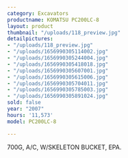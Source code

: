 ```yaml
---
category: Excavators
productname: KOMATSU PC200LC-8
layout: product
thumbnail: "/uploads/118_preview.jpg"
detailpictures:
- "/uploads/118_preview.jpg"
- "/uploads/1656990305114002.jpg"
- "/uploads/1656990305244004.jpg"
- "/uploads/1656990305418018.jpg"
- "/uploads/1656990305607001.jpg"
- "/uploads/1656990305615006.jpg"
- "/uploads/1656990305704011.jpg"
- "/uploads/1656990305785003.jpg"
- "/uploads/1656990305891024.jpg"
sold: false
year: "2007"
hours: '11,573'
model: PC200LC-8

---
```

700G, A/C, W/SKELETON BUCKET, EPA.
